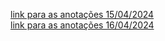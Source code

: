 [link para as anotações 15/04/2024](2024_04_15/test.md)
<br>[link para as anotações 16/04/2024](2024_04_16/notes.md)
